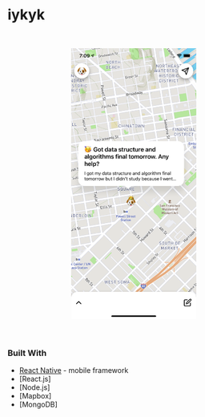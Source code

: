 # iykyk

<br />
    <p align="center">
        <img src="./frontend/screenshot.png" alt="Logo" width = "250">
    </p>
<br/>

### Built With

* [React Native](https://reactnative.dev/) - mobile framework
* [React.js]
* [Node.js]
* [Mapbox]
* [MongoDB]